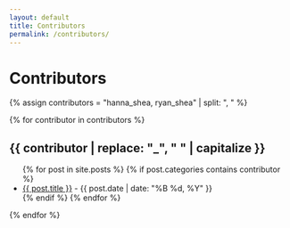 ```yaml
---
layout: default
title: Contributors
permalink: /contributors/
---
```


# Contributors

{% assign contributors = "hanna_shea, ryan_shea" | split: ", " %}

{% for contributor in contributors %}
## {{ contributor | replace: "_", " " | capitalize }}

<ul>
  {% for post in site.posts %}
    {% if post.categories contains contributor %}
      <li>
        <a href="{{ post.url }}">{{ post.title }}</a> - {{ post.date | date: "%B %d, %Y" }}
      </li>
    {% endif %}
  {% endfor %}
</ul>

{% endfor %}
